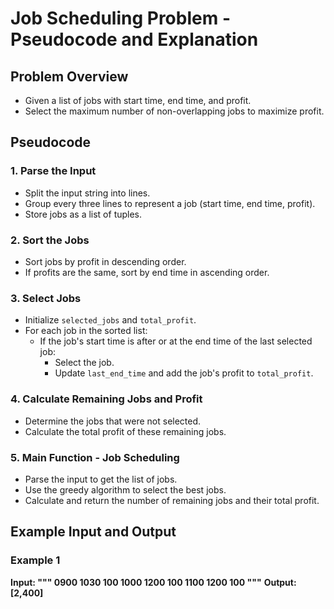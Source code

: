 # Job Scheduling Problem - Pseudocode and Explanation

## Problem Overview
- Given a list of jobs with start time, end time, and profit.
- Select the maximum number of non-overlapping jobs to maximize profit.

## Pseudocode

### 1. Parse the Input
- Split the input string into lines.
- Group every three lines to represent a job (start time, end time, profit).
- Store jobs as a list of tuples.

### 2. Sort the Jobs
- Sort jobs by profit in descending order.
- If profits are the same, sort by end time in ascending order.

### 3. Select Jobs
- Initialize `selected_jobs` and `total_profit`.
- For each job in the sorted list:
  - If the job's start time is after or at the end time of the last selected job:
    - Select the job.
    - Update `last_end_time` and add the job's profit to `total_profit`.

### 4. Calculate Remaining Jobs and Profit
- Determine the jobs that were not selected.
- Calculate the total profit of these remaining jobs.

### 5. Main Function - Job Scheduling
- Parse the input to get the list of jobs.
- Use the greedy algorithm to select the best jobs.
- Calculate and return the number of remaining jobs and their total profit.

## Example Input and Output

### Example 1
**Input: """
        0900
        1030
        100
        1000
        1200
        100
        1100
        1200
        100
        """**
**Output: [2,400]**

